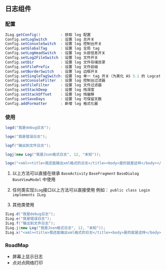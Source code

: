 ## 日志组件

### 配置
```java
ILog.getConfig()         : 获取 log 配置
Config.setLogSwitch      : 设置 log 总开关
Config.setConsoleSwitch  : 设置 log 控制台开关
Config.setGlobalTag      : 设置 log 全局 tag
Config.setLogHeadSwitch  : 设置 log 头部信息开关
Config.setLog2FileSwitch : 设置 log 文件开关
Config.setDir            : 设置 log 文件存储目录
Config.setFilePrefix     : 设置 log 文件前缀
Config.setBorderSwitch   : 设置 log 边框开关
Config.setSingleTagSwitch: 设置 log 单一 tag 开关（为美化 AS 3.1 的 Logcat）
Config.setConsoleFilter  : 设置 log 控制台过滤器
Config.setFileFilter     : 设置 log 文件过滤器
Config.setStackDeep      : 设置 log 栈深度
Config.setStackOffset    : 设置 log 栈偏移
Config.setSaveDays       : 设置 log 可保留天数
Config.addFormatter      : 新增 log 格式化器
```

### 使用 

```java
logd("我是debug日志");

loge("我是错误日志");

logf("输出到文件日志");

logj(new Log("我是Json格式日志", 12, "未知"));

logx("<xml><title>我还能输出xml格式的日志</title><body>是的就是这样</body></xml>");
```
 
1. 以上方法可以直接在继承 `BaseActivity` `BaseFragment` `BaseDialog`
   `BaseViewModel` 中使用
  
2. 任何类实现`ILog`接口以上方法可以直接使用
例如： `public class Login implements ILog`
   
3. 其他类使用 
```java
ILog.d("我是debug日志");
ILog.e("我是错误日志");
ILog.f("输出到文件日志");
ILog.j(new Log("我是Json格式日志", 12, "未知"));
ILog.x("<xml><title>我还能输出xml格式的日志</title><body>是的就是这样</body></xml>");
```

### RoadMap
- 屏幕上显示日志
- 点对点网络打印

